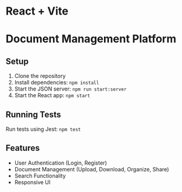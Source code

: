 # React + Vite
# Document Management Platform

## Setup

1. Clone the repository
2. Install dependencies: `npm install`
3. Start the JSON server: `npm run start:server`
4. Start the React app: `npm start`

## Running Tests

Run tests using Jest: `npm test`

## Features

- User Authentication (Login, Register)
- Document Management (Upload, Download, Organize, Share)
- Search Functionality
- Responsive UI
